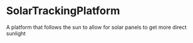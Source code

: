 # SolarTrackingPlatform
A platform that follows the sun to allow for solar panels to get more direct sunlight
